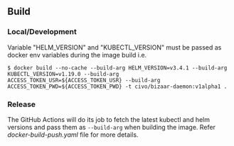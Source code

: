 ## Build

### Local/Development

Variable "HELM_VERSION" and "KUBECTL_VERSION" must be passed as docker env variables during the image build i.e.

```
$ docker build --no-cache --build-arg HELM_VERSION=v3.4.1 --build-arg KUBECTL_VERSION=v1.19.0 --build-arg ACCESS_TOKEN_USR=${ACCESS_TOKEN_USR} --build-arg ACCESS_TOKEN_PWD=${ACCESS_TOKEN_PWD} -t civo/bizaar-daemon:v1alpha1 .
```

### Release

The GitHub Actions will do its job to fetch the latest kubectl and helm versions and pass them as `--build-arg` when building the image. Refer _docker-build-push.yaml_ file for more details.
